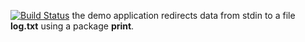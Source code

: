 [![Build Status](https://travis-ci.org/poljkee2010/lab10.svg?branch=master)](https://travis-ci.org/poljkee2010/lab10)
the demo application redirects data from stdin to a file **log.txt** using a package **print**.
